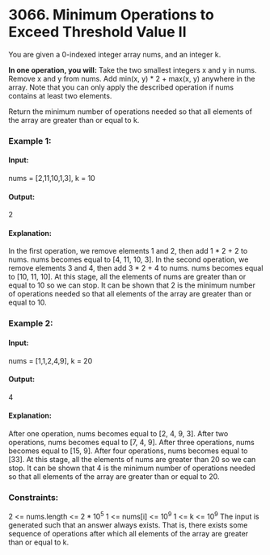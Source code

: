# 3066. Minimum Operations to Exceed Threshold Value II
You are given a 0-indexed integer array nums, and an integer k.

**In one operation, you will:**
Take the two smallest integers x and y in nums.
Remove x and y from nums.
Add min(x, y) * 2 + max(x, y) anywhere in the array.
Note that you can only apply the described operation if nums contains at least two elements.

Return the minimum number of operations needed so that all elements of the array are greater than or equal to k.

### Example 1:
#### Input: 
nums = [2,11,10,1,3], k = 10
#### Output:
2
#### Explanation: 
In the first operation, we remove elements 1 and 2, then add 1 * 2 + 2 to nums. nums becomes equal to [4, 11, 10, 3].
In the second operation, we remove elements 3 and 4, then add 3 * 2 + 4 to nums. nums becomes equal to [10, 11, 10].
At this stage, all the elements of nums are greater than or equal to 10 so we can stop.
It can be shown that 2 is the minimum number of operations needed so that all elements of the array are greater than or equal to 10.

### Example 2:
#### Input: 
nums = [1,1,2,4,9], k = 20
#### Output:
4
#### Explanation:
After one operation, nums becomes equal to [2, 4, 9, 3].
After two operations, nums becomes equal to [7, 4, 9].
After three operations, nums becomes equal to [15, 9].
After four operations, nums becomes equal to [33].
At this stage, all the elements of nums are greater than 20 so we can stop.
It can be shown that 4 is the minimum number of operations needed so that all elements of the array are greater than or equal to 20.
 
### Constraints:
2 <= nums.length <= $`2 * 10^5`$
1 <= nums[i] <= $`10^9`$
1 <= k <= $`10^9`$
The input is generated such that an answer always exists. That is, there exists some sequence of operations after which all elements of the array are greater than or equal to k.

